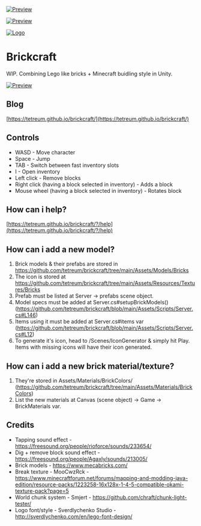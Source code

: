 [![Preview](https://github.com/tetreum/brickcraft/raw/main/Preview/preview.gif)](https://github.com/tetreum/brickcraft/raw/main/Preview/preview.gif)

[![Preview](https://github.com/tetreum/brickcraft/raw/main/Preview/world.gif)](https://github.com/tetreum/brickcraft/raw/main/Preview/world.gif)

[![Logo](https://github.com/tetreum/brickcraft/raw/main/Assets/Textures/Logo.png)](https://github.com/tetreum/brickcraft/raw/main/Assets/Textures/Logo.png)

# Brickcraft

WIP. Combining Lego like bricks + Minecraft buidling style in Unity.

[![Preview](https://github.com/tetreum/brickcraft/raw/main/Preview/1.png)](https://github.com/tetreum/brickcraft/raw/main/Preview/1.png)

## Blog

[https://tetreum.github.io/brickcraft/](https://tetreum.github.io/brickcraft/)

## Controls

- WASD - Move character
- Space - Jump
- TAB - Switch between fast inventory slots
- I - Open inventory
- Left click - Remove blocks
- Right click (having a block selected in inventory) - Adds a block
- Mouse wheel (having a block selected in inventory) - Rotates block

## How can i help?

[https://tetreum.github.io/brickcraft/?/help](https://tetreum.github.io/brickcraft/?/help)


## How can i add a new model?

1. Brick models & their prefabs are stored in https://github.com/tetreum/brickcraft/tree/main/Assets/Models/Bricks
2. The icon is stored at https://github.com/tetreum/brickcraft/tree/main/Assets/Resources/Textures/Bricks
3. Prefab must be listed at Server -> prefabs scene object.
4. Model specs must be added at Server.cs#setupBrickModels() (https://github.com/tetreum/brickcraft/blob/main/Assets/Scripts/Server.cs#L146)
5. Items using it must be added at Server.cs#items var (https://github.com/tetreum/brickcraft/blob/main/Assets/Scripts/Server.cs#L12)
6. To generate it's icon, head to /Scenes/IconGenerator & simply hit Play. Items with missing icons will have their icon generated.

## How can i add a new brick material/texture?

1. They're stored in Assets/Materials/BrickColors/ (https://github.com/tetreum/brickcraft/tree/main/Assets/Materials/BrickColors)
2. List the new materials at Canvas (scene object) -> Game -> BrickMaterials var.

## Credits

- Tapping sound effect - https://freesound.org/people/rioforce/sounds/233654/
- Dig + remove block sound effect - https://freesound.org/people/Agaxly/sounds/213005/
- Brick models - https://www.mecabricks.com/
- Break texture - MooCwzRck - https://www.minecraftforum.net/forums/mapping-and-modding-java-edition/resource-packs/1223258-16x128x-1-4-5-compatible-okami-texture-pack?page=5
- World chunk system - Smjert - https://github.com/chraft/chunk-light-tester/
- Logo font/style - Sverdlychenko Studio - http://sverdlychenko.com/en/lego-font-design/